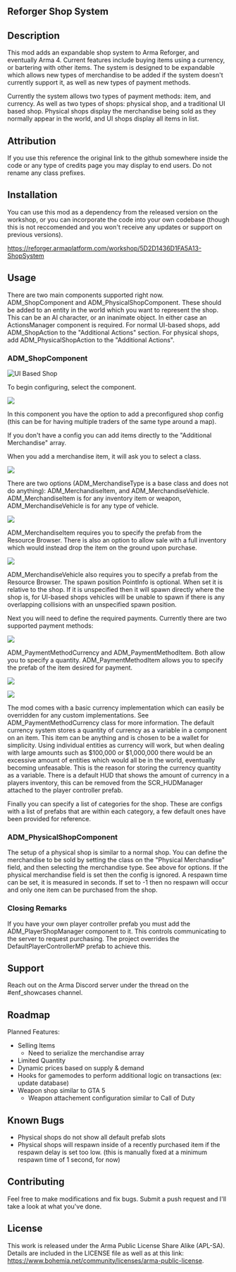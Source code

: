 ## Reforger Shop System

## Description
This mod adds an expandable shop system to Arma Reforger, and eventually Arma 4. Current features include buying items using a currency, or bartering with other items. The system is designed to be expandable which allows new types of merchandise to be added if the system doesn't currently support it, as well as new types of payment methods. 

Currently the system allows two types of payment methods: item, and currency. As well as two types of shops: physical shop, and a traditional UI based shop. Physical shops display the merchandise being sold as they normally appear in the world, and UI shops display all items in list.

## Attribution
If you use this reference the original link to the github somewhere inside the code or any type of credits page you may display to end users. Do not rename any class prefixes.

## Installation
You can use this mod as a dependency from the released version on the workshop, or you can incorporate the code into your own codebase (though this is not reccomended and you won't receive any updates or support on previous versions).

https://reforger.armaplatform.com/workshop/5D2D1436D1FA5A13-ShopSystem

## Usage
There are two main components supported right now. ADM_ShopComponent and ADM_PhysicalShopComponent. These should be added to an entity in the world which you want to represent the shop. This can be an AI character, or an inanimate object. In either case an ActionsManager component is required. For normal UI-based shops, add ADM_ShopAction to the "Additional Actions" section. For physical shops, add ADM_PhysicalShopAction to the "Additional Actions".

### ADM_ShopComponent
![UI Based Shop](https://i.imgur.com/qAC1fED.png)

To begin configuring, select the component.

![](https://i.imgur.com/lz0exBV.png)

In this component you have the option to add a preconfigured shop config (this can be for having multiple traders of the same type around a map).

If you don't have a config you can add items directly to the "Additional Merchandise" array.

When you add a merchandise item, it will ask you to select a class.

![](https://i.imgur.com/WmjHUpz.png)

There are two options (ADM_MerchandiseType is a base class and does not do anything): ADM_MerchandiseItem, and ADM_MerchandiseVehicle. ADM_MerchandiseItem is for any inventory item or weapon, ADM_MerchandiseVehicle is for any type of vehicle. 

![](https://i.imgur.com/PFEWptM.png)

ADM_MerchandiseItem requires you to specify the prefab from the Resource Browser. There is also an option to allow sale with a full inventory which would instead drop the item on the ground upon purchase.

![](https://i.imgur.com/sN69lTs.png)

ADM_MerchandiseVehicle also requires you to specify a prefab from the Resource Browser. The spawn position PointInfo is optional. When set it is relative to the shop. If it is unspecified then it will spawn directly where the shop is, for UI-based shops vehicles will be unable to spawn if there is any overlapping collisions with an unspecified spawn position.

Next you will need to define the required payments. Currently there are two supported payment methods:

![](https://i.imgur.com/4MboLFb.png)

ADM_PaymentMethodCurrency and ADM_PaymentMethodItem. Both allow you to specify a quantity. ADM_PaymentMethodItem allows you to specify the prefab of the item desired for payment.

![](https://i.imgur.com/XF5383G.png)

![](https://i.imgur.com/Fidfbns.png)

The mod comes with a basic currency implementation which can easily be overridden for any custom implementations. See ADM_PaymentMethodCurrency class for more information. The default currency system stores a quantity of currency as a variable in a component on an item. This item can be anything and is chosen to be a wallet for simplicity. Using individual entities as currency will work, but when dealing with large amounts such as $100,000 or $1,000,000 there would be an excessive amount of entities which would all be in the world, eventually becoming unfeasable. This is the reason for storing the currency quantity as a variable. There is a default HUD that shows the amount of currency in a players inventory, this can be removed from the SCR_HUDManager attached to the player controller prefab.

Finally you can specify a list of categories for the shop. These are configs with a list of prefabs that are within each category, a few default ones have been provided for reference.

### ADM_PhysicalShopComponent
The setup of a physical shop is similar to a normal shop. You can define the merchandise to be sold by setting the class on the "Physical Merchandise" field, and then selecting the merchandise type. See above for options. If the physical merchandise field is set then the config is ignored. A respawn time can be set, it is measured in seconds. If set to -1 then no respawn will occur and only one item can be purchased from the shop.

### Closing Remarks
If you have your own player controller prefab you must add the ADM_PlayerShopManager component to it. This controls communicating to the server to request purchasing. The project overrides the DefaultPlayerControllerMP prefab to achieve this.

## Support
Reach out on the Arma Discord server under the thread on the #enf_showcases channel.

## Roadmap
Planned Features:
 - Selling Items
   - Need to serialize the merchandise array
 - Limited Quantity
 - Dynamic prices based on supply & demand
 - Hooks for gamemodes to perform additional logic on transactions (ex: update database)
 - Weapon shop similar to GTA 5
   - Weapon attachement configuration similar to Call of Duty

## Known Bugs
 - Physical shops do not show all default prefab slots
 - Physical shops will respawn inside of a recently purchased item if the respawn delay is set too low. (this is manually fixed at a minimum respawn time of 1 second, for now)

## Contributing
Feel free to make modifications and fix bugs. Submit a push request and I'll take a look at what you've done.

## License
This work is released under the Arma Public License Share Alike (APL-SA). Details are included in the LICENSE file as well as at this link: https://www.bohemia.net/community/licenses/arma-public-license.